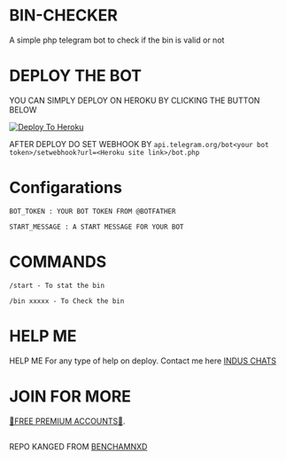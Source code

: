 # BIN-CHECKER

A simple php telegram bot to check if the bin is valid or not

# DEPLOY THE BOT

YOU CAN SIMPLY DEPLOY ON HEROKU BY CLICKING THE BUTTON BELOW

[![Deploy To Heroku](https://www.herokucdn.com/deploy/button.svg)](https://heroku.com/deploy?template=https://github.com/mrqwerts/BIN-CHECKER/edit/main)

AFTER DEPLOY DO SET WEBHOOK BY  ``api.telegram.org/bot<your bot token>/setwebhook?url=<Heroku site link>/bot.php``

# Configarations

``BOT_TOKEN : YOUR BOT TOKEN FROM @BOTFATHER``

``START_MESSAGE : A START MESSAGE FOR YOUR BOT``

# COMMANDS

``/start - To stat the bin``

``/bin xxxxx - To Check the bin``

# HELP ME

HELP ME
For any type of help on deploy. Contact me here [INDUS CHATS](https://t.me/induschats)


# JOIN FOR MORE 

[👑FREE PREMIUM ACCOUNTS👑](https://t.me/joinchat/AAAAAE3qMorW0ecO0L4TdQ).


##


REPO KANGED FROM [BENCHAMNXD](https://github.com/Benchamxd/Bin-Checker)
